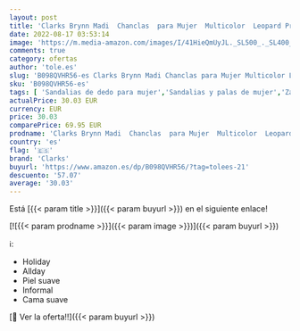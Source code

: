 ```yaml
---
layout: post
title: 'Clarks Brynn Madi  Chanclas  para Mujer  Multicolor  Leopard Print   37 EU'
date: 2022-08-17 03:53:14
image: 'https://m.media-amazon.com/images/I/41HieQmUyJL._SL500_._SL400_.jpg'
comments: true
category: ofertas
author: 'tole.es'
slug: 'B098QVHR56-es Clarks Brynn Madi Chanclas para Mujer Multicolor Leopard...'
sku: 'B098QVHR56-es'
tags: [ 'Sandalias de dedo para mujer','Sandalias y palas de mujer','Zapatos','Zapatos para mujer','Zapatos y complementos','chanclas','clarks','🇪🇸', ]
actualPrice: 30.03 EUR
currency: EUR
price: 30.03
comparePrice: 69.95 EUR
prodname: 'Clarks Brynn Madi  Chanclas  para Mujer  Multicolor  Leopard Print   37 EU'
country: 'es'
flag: '🇪🇸'
brand: 'Clarks'
buyurl: 'https://www.amazon.es/dp/B098QVHR56/?tag=tolees-21'
descuento: '57.07'
average: '30.03'
---
```


Está [{{< param title >}}]({{< param buyurl >}}) en el siguiente enlace!

[![{{< param prodname >}}]({{< param image >}})]({{< param buyurl >}})

ℹ️:

- Holiday
- Allday
- Piel suave
- Informal
- Cama suave

[🛒 Ver la oferta!!]({{< param buyurl >}})
